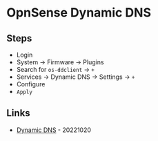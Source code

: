 # OpnSense Dynamic DNS

## Steps

* Login
* System -> Firmware -> Plugins
* Search for `os-ddclient` -> `+`
* Services -> Dynamic DNS -> Settings -> `+`
* Configure
* `Apply`

## Links

* [Dynamic DNS](https://docs.opnsense.org/manual/dynamic_dns.html?highlight=dynamic) - 20221020

